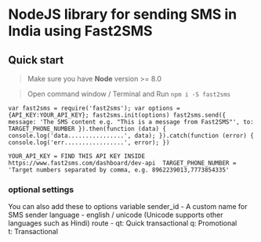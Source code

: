 
# NodeJS library for sending SMS in India using Fast2SMS

## Quick start
> Make sure you have **Node** version >= 8.0

> Open command window / Terminal and Run `npm i -S fast2sms`

`var fast2sms = require('fast2sms');
var options = {API_KEY:YOUR_API_KEY};
fast2sms.init(options)
fast2sms.send({ message: 'The SMS content e.g. "This is a message from Fast2SMS"', to: TARGET_PHONE_NUMBER }).then(function (data) {
    console.log('data................', data);
}).catch(function (error) {
    console.log('err.................', error);
})`

`YOUR_API_KEY = FIND THIS API KEY INSIDE https://www.fast2sms.com/dashboard/dev-api 
TARGET_PHONE_NUMBER = 'Target numbers separated by comma, e.g. 8962239013,7773854335'`

### optional settings

You can also add these to options variable
sender_id - A custom name for SMS sender
language  - english / unicode (Unicode supports other languages such as Hindi) 
route     - qt: Quick transactional
            q: Promotional  
            t: Transactional
